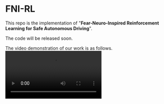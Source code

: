 # FNI-RL
This repo is the implementation of "**Fear-Neuro-Inspired Reinforcement Learning for Safe Autonomous Driving**".  

The code will be released soon.

The video demonstration of our work is as follows.
<video src="https://www.bilibili.com/video/BV1Mk4y157Da/?spm_id_from=333.337.search-card.all.click&vd_source=71620ac61fcf7851589c019bff140478"></video>
